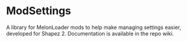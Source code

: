 # ModSettings

A library for MelonLoader mods to help make managing settings easier, developed for Shapez 2.
Documentation is available in the repo wiki.
